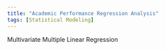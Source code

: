 ```yaml
---
title: "Academic Performance Regression Analysis"
tags: [Statistical Modeling]
---
```


Multivariate Multiple Linear Regression